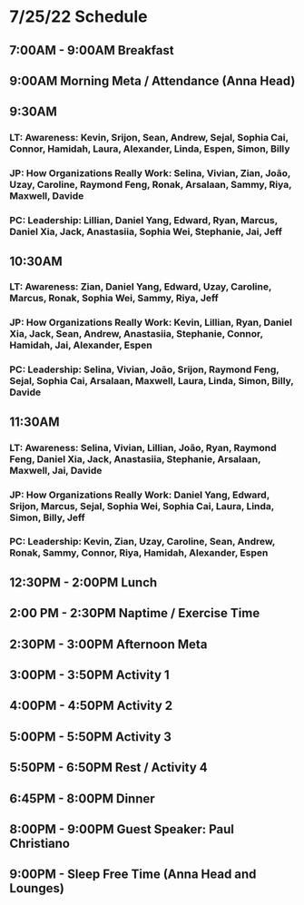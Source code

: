 # 7/25/22 Schedule

## 7:00AM - 9:00AM Breakfast
## 9:00AM Morning Meta / Attendance (Anna Head)
## 9:30AM
### LT: Awareness: Kevin, Srijon, Sean, Andrew, Sejal, Sophia Cai, Connor, Hamidah, Laura, Alexander, Linda, Espen, Simon, Billy
### JP: How Organizations Really Work: Selina, Vivian, Zian, João, Uzay, Caroline, Raymond Feng, Ronak, Arsalaan, Sammy, Riya, Maxwell, Davide
### PC: Leadership: Lillian, Daniel Yang, Edward, Ryan, Marcus, Daniel Xia, Jack, Anastasiia, Sophia Wei, Stephanie, Jai, Jeff
## 10:30AM
### LT: Awareness: Zian, Daniel Yang, Edward, Uzay, Caroline, Marcus, Ronak, Sophia Wei, Sammy, Riya, Jeff
### JP: How Organizations Really Work: Kevin, Lillian, Ryan, Daniel Xia, Jack, Sean, Andrew, Anastasiia, Stephanie, Connor, Hamidah, Jai, Alexander, Espen
### PC: Leadership: Selina, Vivian, João, Srijon, Raymond Feng, Sejal, Sophia Cai, Arsalaan, Maxwell, Laura, Linda, Simon, Billy, Davide
## 11:30AM
### LT: Awareness: Selina, Vivian, Lillian, João, Ryan, Raymond Feng, Daniel Xia, Jack, Anastasiia, Stephanie, Arsalaan, Maxwell, Jai, Davide
### JP: How Organizations Really Work: Daniel Yang, Edward, Srijon, Marcus, Sejal, Sophia Wei, Sophia Cai, Laura, Linda, Simon, Billy, Jeff
### PC: Leadership: Kevin, Zian, Uzay, Caroline, Sean, Andrew, Ronak, Sammy, Connor, Riya, Hamidah, Alexander, Espen

## 12:30PM - 2:00PM Lunch
## 2:00 PM - 2:30PM Naptime / Exercise Time
## 2:30PM - 3:00PM Afternoon Meta 
## 3:00PM - 3:50PM Activity 1
## 4:00PM - 4:50PM Activity 2
## 5:00PM - 5:50PM Activity 3
## 5:50PM - 6:50PM Rest / Activity 4
## 6:45PM - 8:00PM Dinner
## 8:00PM - 9:00PM Guest Speaker: Paul Christiano
## 9:00PM - Sleep Free Time (Anna Head and Lounges)

